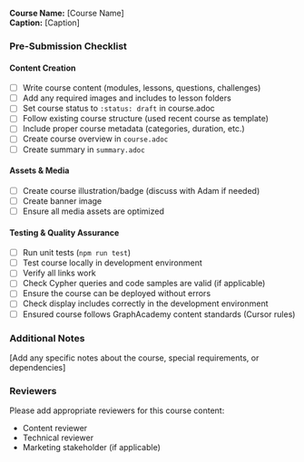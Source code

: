 **Course Name:** [Course Name]  
**Caption:** [Caption]

### Pre-Submission Checklist

#### Content Creation

- [ ] Write course content (modules, lessons, questions, challenges)
- [ ] Add any required images and includes to lesson folders
- [ ] Set course status to `:status: draft` in course.adoc
- [ ] Follow existing course structure (used recent course as template)
- [ ] Include proper course metadata (categories, duration, etc.)
- [ ] Create course overview in `course.adoc`
- [ ] Create summary in `summary.adoc`

#### Assets & Media

- [ ] Create course illustration/badge (discuss with Adam if needed)
- [ ] Create banner image
- [ ] Ensure all media assets are optimized

#### Testing & Quality Assurance

- [ ] Run unit tests (`npm run test`)
- [ ] Test course locally in development environment
- [ ] Verify all links work
- [ ] Check Cypher queries and code samples are valid (if applicable)
- [ ] Ensure the course can be deployed without errors
- [ ] Check display includes correctly in the development environment
- [ ] Ensured course follows GraphAcademy content standards (Cursor rules)

### Additional Notes

[Add any specific notes about the course, special requirements, or dependencies]

### Reviewers

Please add appropriate reviewers for this course content:

- Content reviewer
- Technical reviewer
- Marketing stakeholder (if applicable)

